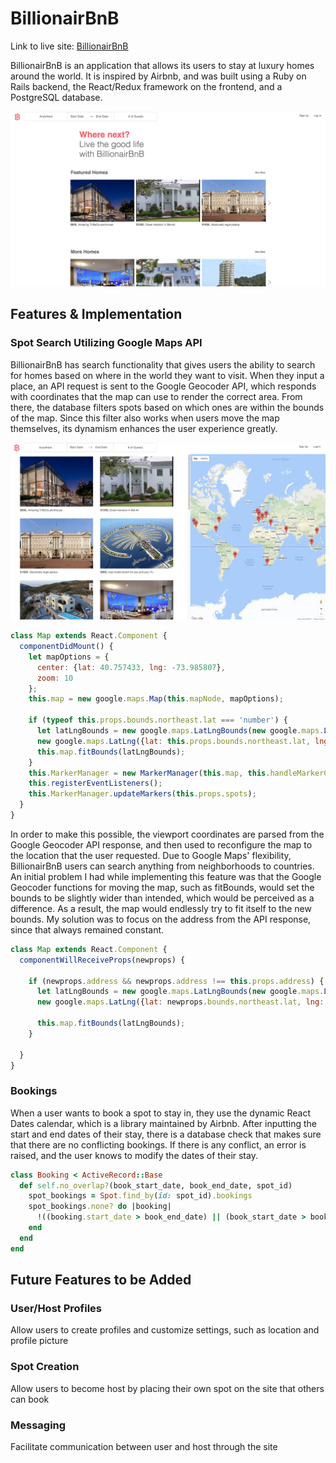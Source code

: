 # BillionairBnB

Link to live site: [BillionairBnB](http://billionairbnb.us)

BillionairBnB is an application that allows its users to stay at luxury homes around the world. It is inspired by Airbnb, and was built using a Ruby on Rails backend, the React/Redux framework on the frontend, and a PostgreSQL database.

![alt text](/app/assets/images/mainpage.png)

## Features & Implementation

### Spot Search Utilizing Google Maps API

BillionairBnB has search functionality that gives users the ability to search for homes based on where in the world they want to visit. When they input a place, an API request is sent to the Google Geocoder API, which responds with coordinates that the map can use to render the correct area. From there, the database filters spots based on which ones are within the bounds of the map. Since this filter also works when users move the map themselves, its dynamism enhances the user experience greatly.

![alt text](/app/assets/images/searchpage.png)

```JavaScript
class Map extends React.Component {
  componentDidMount() {
    let mapOptions = {
      center: {lat: 40.757433, lng: -73.985807},
      zoom: 10
    };
    this.map = new google.maps.Map(this.mapNode, mapOptions);

    if (typeof this.props.bounds.northeast.lat === 'number') {
      let latLngBounds = new google.maps.LatLngBounds(new google.maps.LatLng({lat: this.props.bounds.southwest.lat, lng: this.props.bounds.southwest.lng }),
      new google.maps.LatLng({lat: this.props.bounds.northeast.lat, lng: this.props.bounds.northeast.lng }));
      this.map.fitBounds(latLngBounds);
    }
    this.MarkerManager = new MarkerManager(this.map, this.handleMarkerClick.bind(this));
    this.registerEventListeners();
    this.MarkerManager.updateMarkers(this.props.spots);
  }
}
```

In order to make this possible, the viewport coordinates are parsed from the Google Geocoder API response, and then used to reconfigure the map to the location that the user requested. Due to Google Maps' flexibility, BillionairBnB users can search anything from neighborhoods to countries. An initial problem I had while implementing this feature was that the Google Geocoder functions for moving the map, such as fitBounds, would set the bounds to be slightly wider than intended, which would be perceived as a difference. As a result, the map would endlessly try to fit itself to the new bounds. My solution was to focus on the address from the API response, since that always remained constant.

```JavaScript
class Map extends React.Component {
  componentWillReceiveProps(newprops) {

    if (newprops.address && newprops.address !== this.props.address) {
      let latLngBounds = new google.maps.LatLngBounds(new google.maps.LatLng({lat: newprops.bounds.southwest.lat, lng: newprops.bounds.southwest.lng }),
      new google.maps.LatLng({lat: newprops.bounds.northeast.lat, lng: newprops.bounds.northeast.lng }));

      this.map.fitBounds(latLngBounds);
    }

  }
}
```

### Bookings

When a user wants to book a spot to stay in, they use the dynamic React Dates calendar, which is a library maintained by Airbnb. After inputting the start and end dates of their stay, there is a database check that makes sure that there are no conflicting bookings. If there is any conflict, an error is raised, and the user knows to modify the dates of their stay.

```Ruby
class Booking < ActiveRecord::Base
  def self.no_overlap?(book_start_date, book_end_date, spot_id)
    spot_bookings = Spot.find_by(id: spot_id).bookings
    spot_bookings.none? do |booking|
      !((booking.start_date > book_end_date) || (book_start_date > booking.end_date))
    end
  end
end
```

## Future Features to be Added

### User/Host Profiles

Allow users to create profiles and customize settings, such as location and profile picture

### Spot Creation

Allow users to become host by placing their own spot on the site that others can book

### Messaging

Facilitate communication between user and host through the site
